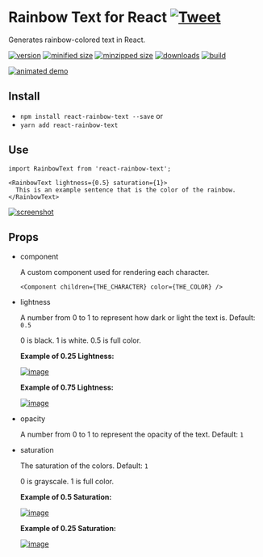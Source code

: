 # Rainbow Text for React [![Tweet](https://img.shields.io/twitter/url/http/shields.io.svg?style=social)](https://twitter.com/intent/tweet?text=Beautifully%20rainbowify%20your%20text%20with%20the%20<RainbowText>%20React%20component.%20pic.twitter.com/moyzdOUjdg&url=https://github.com/CharlesStover/react-rainbow-text&via=CharlesStover&hashtags=react,reactjs,javascript,webdev,webdeveloper,webdevelopment)

Generates rainbow-colored text in React.

[![version](https://img.shields.io/npm/v/react-rainbow-text.svg)](https://www.npmjs.com/package/react-rainbow-text)
[![minified size](https://img.shields.io/bundlephobia/min/react-rainbow-text.svg)](https://www.npmjs.com/package/react-rainbow-text)
[![minzipped size](https://img.shields.io/bundlephobia/minzip/react-rainbow-text.svg)](https://www.npmjs.com/package/react-rainbow-text)
[![downloads](https://img.shields.io/npm/dt/react-rainbow-text.svg)](https://www.npmjs.com/package/react-rainbow-text)
[![build](https://travis-ci.com/CharlesStover/react-rainbow-text.svg)](https://travis-ci.com/CharlesStover/react-rainbow-text/)

[![animated demo](https://user-images.githubusercontent.com/343837/43996739-f59a8678-9d8e-11e8-80c3-8ebc115b144f.gif)](https://charlesstover.github.io/rainbow-text/)

## Install

* `npm install react-rainbow-text --save` or
* `yarn add react-rainbow-text`

## Use

```JS
import RainbowText from 'react-rainbow-text';

<RainbowText lightness={0.5} saturation={1}>
  This is an example sentence that is the color of the rainbow.
</RainbowText>
```
[![screenshot](https://user-images.githubusercontent.com/343837/43996746-290d6ec6-9d8f-11e8-83ef-ba1edbaad6d2.png)](https://charlesstover.github.io/rainbow-text/)

## Props

* component

  A custom component used for rendering each character.

  `<Component children={THE_CHARACTER} color={THE_COLOR} />`

* lightness

  A number from 0 to 1 to represent how dark or light the text is. Default: `0.5`

  0 is black.
  1 is white.
  0.5 is full color.
  
  **Example of 0.25 Lightness:**

  [![image](https://user-images.githubusercontent.com/343837/44053946-ca2c27c0-9f06-11e8-820d-47d82f51ed0d.png)](https://charlesstover.github.io/rainbow-text/)
  
  **Example of 0.75 Lightness:**

  [![image](https://user-images.githubusercontent.com/343837/44053965-d983bc1a-9f06-11e8-9d09-2f8693a849e5.png)](https://charlesstover.github.io/rainbow-text/)

* opacity

  A number from 0 to 1 to represent the opacity of the text. Default: `1`

* saturation

  The saturation of the colors. Default: `1`

  0 is grayscale.
  1 is full color.

  **Example of 0.5 Saturation:**
  
  [![image](https://user-images.githubusercontent.com/343837/44053997-fc2e5c84-9f06-11e8-9c8b-286fc106881c.png)](https://charlesstover.github.io/rainbow-text/)
  
  **Example of 0.25 Saturation:**
  
  [![image](https://user-images.githubusercontent.com/343837/44054021-0d4b446e-9f07-11e8-8b2e-c546199f395a.png)](https://charlesstover.github.io/rainbow-text/)
